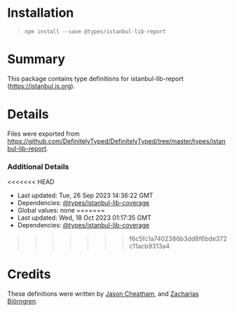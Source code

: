 # Installation
> `npm install --save @types/istanbul-lib-report`

# Summary
This package contains type definitions for istanbul-lib-report (https://istanbul.js.org).

# Details
Files were exported from https://github.com/DefinitelyTyped/DefinitelyTyped/tree/master/types/istanbul-lib-report.

### Additional Details
<<<<<<< HEAD
 * Last updated: Tue, 26 Sep 2023 14:36:22 GMT
 * Dependencies: [@types/istanbul-lib-coverage](https://npmjs.com/package/@types/istanbul-lib-coverage)
 * Global values: none
=======
 * Last updated: Wed, 18 Oct 2023 01:17:35 GMT
 * Dependencies: [@types/istanbul-lib-coverage](https://npmjs.com/package/@types/istanbul-lib-coverage)
>>>>>>> f6c5fc1a7402386b3dd8f6bde372c11acb9313a4

# Credits
These definitions were written by [Jason Cheatham](https://github.com/jason0x43), and [Zacharias Björngren](https://github.com/zache).
